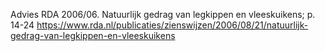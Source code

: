 Advies RDA 2006/06. Natuurlijk gedrag van legkippen en vleeskuikens; p. 14-24  https://www.rda.nl/publicaties/zienswijzen/2006/08/21/natuurlijk-gedrag-van-legkippen-en-vleeskuikens 